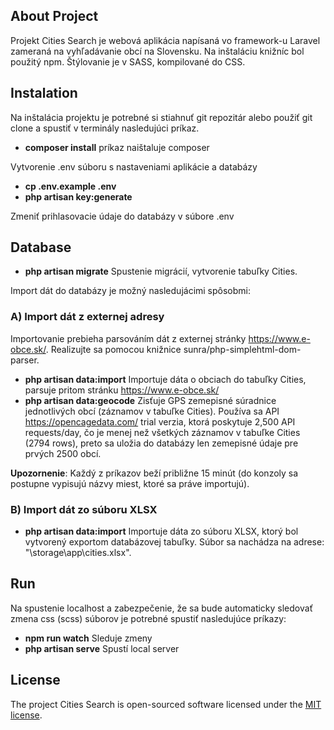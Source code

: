## About Project

Projekt Cities Search je webová aplikácia napísaná vo framework-u Laravel zameraná na vyhľadávanie obcí na Slovensku.
Na inštaláciu knižníc bol použitý npm. Štýlovanie je v SASS, kompilované do CSS.

## Instalation

Na inštalácia projektu je potrebné si stiahnuť git repozitár alebo použiť git clone a spustiť v terminály nasledujúci príkaz.
- **composer install** príkaz naištaluje composer

Vytvorenie .env súboru s nastaveniami aplikácie a databázy
- **cp .env.example .env**
- **php artisan key:generate**

Zmeniť prihlasovacie údaje do databázy v súbore .env

## Database

- **php artisan migrate**  Spustenie migrácií, vytvorenie tabuľky Cities.

Import dát do databázy je možný nasledujácimi spôsobmi: 

### A) Import dát z externej adresy

Importovanie prebieha parsováním dát z externej stránky https://www.e-obce.sk/. Realizujte sa pomocou knižnice sunra/php-simplehtml-dom-parser.
- **php artisan data:import** Importuje dáta o obciach do tabuľky Cities, parsuje pritom stránku https://www.e-obce.sk/
- **php artisan data:geocode** Zisťuje GPS zemepisné súradnice jednotlivých obcí (záznamov v tabuľke Cities). Používa sa API https://opencagedata.com/ trial verzia, ktorá poskytuje 2,500 API requests/day, čo je menej než všetkých záznamov v tabuľke Cities (2794 rows), preto sa uložia do databázy len zemepisné údaje pre prvých 2500 obcí.

**Upozornenie**: Každý z príkazov beží približne 15 minút (do konzoly sa postupne vypisujú názvy miest, ktoré sa práve importujú). 

### B) Import dát zo súboru XLSX
- **php artisan data:import** Importuje dáta zo súboru XLSX, ktorý bol vytvorený exportom databázovej tabuľky. Súbor sa nachádza na adrese: "\storage\app\cities.xlsx".

## Run

Na spustenie localhost a zabezpečenie, že sa bude automaticky sledovať zmena css (scss) súborov je potrebné spustiť nasledujúce príkazy:
- **npm run watch**  Sleduje zmeny
- **php artisan serve**  Spustí local server

## License

The project Cities Search is open-sourced software licensed under the [MIT license](https://opensource.org/licenses/MIT).

